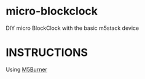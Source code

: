 # micro-blockclock
DIY micro BlockClock with the basic m5stack device

# **INSTRUCTIONS**

Using [M5Burner](https://github.com/m5stack/m5-docs/blob/master/docs/en/related_documents/M5Burner.md)

